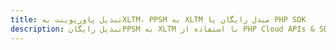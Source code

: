 ---title: تبدیل پاورپوینت بهXLTM، PPSM به XLTM مبدل رایگان یا PHP SDKdescription: تبدیل رایگانPPSM به XLTM با استفاده از PHP Cloud APIs & SDK. همچنین اسناد Microsoft PowerPoint را در Cloud ایجاد، ویرایش و رندر کنید.---